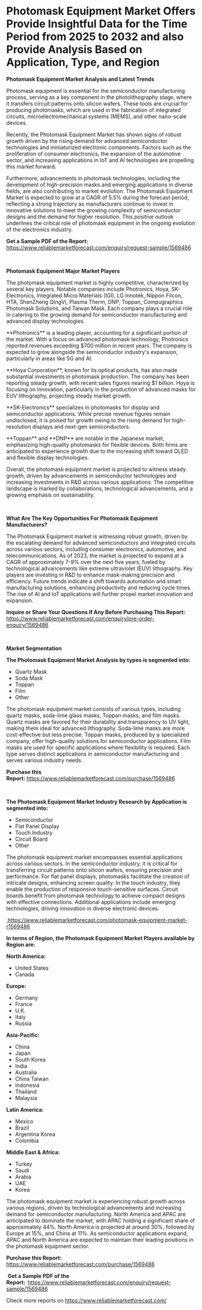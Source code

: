 <p><h1>Photomask Equipment Market Offers Provide Insightful Data for the Time Period from 2025 to 2032 and also Provide Analysis Based on Application, Type, and Region</h1></p><p><strong>Photomask Equipment Market Analysis and Latest Trends</strong></p>
<p><p>Photomask equipment is essential for the semiconductor manufacturing process, serving as a key component in the photolithography stage, where it transfers circuit patterns onto silicon wafers. These tools are crucial for producing photomasks, which are used in the fabrication of integrated circuits, microelectromechanical systems (MEMS), and other nano-scale devices. </p><p>Recently, the Photomask Equipment Market has shown signs of robust growth driven by the rising demand for advanced semiconductor technologies and miniaturized electronic components. Factors such as the proliferation of consumer electronics, the expansion of the automotive sector, and increasing applications in IoT and AI technologies are propelling this market forward. </p><p>Furthermore, advancements in photomask technologies, including the development of high-precision masks and emerging applications in diverse fields, are also contributing to market evolution. The Photomask Equipment Market is expected to grow at a CAGR of 5.5% during the forecast period, reflecting a strong trajectory as manufacturers continue to invest in innovative solutions to meet the growing complexity of semiconductor designs and the demand for higher resolution. This positive outlook underlines the critical role of photomask equipment in the ongoing evolution of the electronics industry.</p></p>
<p><strong>Get a Sample PDF of the Report:&nbsp;</strong> <a href="https://www.reliablemarketforecast.com/enquiry/request-sample/1569486?utm_campaign=2479&utm_medium=2&utm_source=Github&utm_content=ia&utm_term=25032025&utm_id=photomask-equipment">https://www.reliablemarketforecast.com/enquiry/request-sample/1569486</a></p>
<p>&nbsp;</p>
<p><strong>Photomask Equipment Major Market Players</strong></p>
<p><p>The photomask equipment market is highly competitive, characterized by several key players. Notable companies include Photronics, Hoya, SK-Electronics, Integrated Micro Materials (IGI), LG Innotek, Nippon Filcon, HTA, ShenZheng QingVi, Plasma Therm, DNP, Toppan, Compugraphics Photomask Solutions, and Taiwan Mask. Each company plays a crucial role in catering to the growing demand for semiconductor manufacturing and advanced display technologies.</p><p>**Photronics** is a leading player, accounting for a significant portion of the market. With a focus on advanced photomask technology, Photronics reported revenues exceeding $700 million in recent years. The company is expected to grow alongside the semiconductor industry's expansion, particularly in areas like 5G and AI.</p><p>**Hoya Corporation**, known for its optical products, has also made substantial investments in photomask production. The company has been reporting steady growth, with recent sales figures nearing $1 billion. Hoya is focusing on innovation, particularly in the production of advanced masks for EUV lithography, projecting steady market growth.</p><p>**SK-Electronics** specializes in photomasks for display and semiconductor applications. While precise revenue figures remain undisclosed, it is poised for growth owing to the rising demand for high-resolution displays and next-gen semiconductors.</p><p>**Toppan** and **DNP** are notable in the Japanese market, emphasizing high-quality photomasks for flexible devices. Both firms are anticipated to experience growth due to the increasing shift toward OLED and flexible display technologies.</p><p>Overall, the photomask equipment market is projected to witness steady growth, driven by advancements in semiconductor technologies and increasing investments in R&D across various applications. The competitive landscape is marked by collaborations, technological advancements, and a growing emphasis on sustainability.</p></p>
<p>&nbsp;</p>
<p><strong>What Are The Key Opportunities For Photomask Equipment Manufacturers?</strong></p>
<p><p>The Photomask Equipment market is witnessing robust growth, driven by the escalating demand for advanced semiconductors and integrated circuits across various sectors, including consumer electronics, automotive, and telecommunications. As of 2023, the market is projected to expand at a CAGR of approximately 7-9% over the next five years, fueled by technological advancements like extreme ultraviolet (EUV) lithography. Key players are investing in R&D to enhance mask-making precision and efficiency. Future trends indicate a shift towards automation and smart manufacturing solutions, enhancing productivity and reducing cycle times. The rise of AI and IoT applications will further propel market innovation and expansion.</p></p>
<p><strong>Inquire or Share Your Questions If Any Before Purchasing This Report:</strong> <a href="https://www.reliablemarketforecast.com/enquiry/pre-order-enquiry/1569486?utm_campaign=2479&utm_medium=2&utm_source=Github&utm_content=ia&utm_term=25032025&utm_id=photomask-equipment">https://www.reliablemarketforecast.com/enquiry/pre-order-enquiry/1569486</a></p>
<p>&nbsp;</p>
<p><strong>Market Segmentation</strong></p>
<p><strong>The Photomask Equipment Market Analysis by types is segmented into:</strong></p>
<p><ul><li>Quartz Mask</li><li>Soda Mask</li><li>Toppan</li><li>Film</li><li>Other</li></ul></p>
<p><p>The photomask equipment market consists of various types, including quartz masks, soda-lime glass masks, Toppan masks, and film masks. Quartz masks are favored for their durability and transparency to UV light, making them ideal for advanced lithography. Soda-lime masks are more cost-effective but less precise. Toppan masks, produced by a specialized company, offer high-quality solutions for semiconductor applications. Film masks are used for specific applications where flexibility is required. Each type serves distinct applications in semiconductor manufacturing and serves various industry needs.</p></p>
<p><strong>Purchase this Report:&nbsp;</strong><a href="https://www.reliablemarketforecast.com/purchase/1569486?utm_campaign=2479&utm_medium=2&utm_source=Github&utm_content=ia&utm_term=25032025&utm_id=photomask-equipment">https://www.reliablemarketforecast.com/purchase/1569486</a></p>
<p>&nbsp;</p>
<p><strong>The Photomask Equipment Market Industry Research by Application is segmented into:</strong></p>
<p><ul><li>Semiconductor</li><li>Flat Panel Display</li><li>Touch Industry</li><li>Circuit Board</li><li>Other</li></ul></p>
<p><p>The photomask equipment market encompasses essential applications across various sectors. In the semiconductor industry, it is critical for transferring circuit patterns onto silicon wafers, ensuring precision and performance. For flat panel displays, photomasks facilitate the creation of intricate designs, enhancing screen quality. In the touch industry, they enable the production of responsive touch-sensitive surfaces. Circuit boards benefit from photomask technology to achieve compact designs with effective connections. Additional applications include emerging technologies, driving innovation in diverse electronic devices.</p></p>
<p><a href="https://www.reliablemarketforecast.com/photomask-equipment-market-r1569486?utm_campaign=2479&utm_medium=2&utm_source=Github&utm_content=ia&utm_term=25032025&utm_id=photomask-equipment">&nbsp;https://www.reliablemarketforecast.com/photomask-equipment-market-r1569486</a></p>
<p><strong>In terms of Region, the Photomask Equipment Market Players available by Region are:</strong></p>
<p>
    <p> <strong> North America: </strong>
        <ul>
            <li>United States</li>
            <li>Canada</li>
        </ul>
        </p> 
    <p> <strong> Europe: </strong>
        <ul>
            <li>Germany</li>
            <li>France</li>
            <li>U.K.</li>
            <li>Italy</li>
            <li>Russia</li>
        </ul>
        </p> 
    <p> <strong> Asia-Pacific: </strong>
        <ul>
            <li>China</li>
            <li>Japan</li>
            <li>South Korea</li>
            <li>India</li>
            <li>Australia</li>
            <li>China Taiwan</li>
            <li>Indonesia</li>
            <li>Thailand</li>
            <li>Malaysia</li>
        </ul>
        </p> 
    <p> <strong> Latin America: </strong>
        <ul>
            <li>Mexico</li>
            <li>Brazil</li>
            <li>Argentina Korea</li>
            <li>Colombia</li>
        </ul>
        </p> 
    <p> <strong> Middle East & Africa: </strong>
        <ul>
            <li>Turkey</li>
            <li>Saudi</li>
            <li>Arabia</li>
            <li>UAE</li>
            <li>Korea</li>
        </ul>
    </p>
    </p>
<p><p>The photomask equipment market is experiencing robust growth across various regions, driven by technological advancements and increasing demand for semiconductor manufacturing. North America and APAC are anticipated to dominate the market, with APAC holding a significant share of approximately 44%. North America is projected at around 30%, followed by Europe at 15%, and China at 11%. As semiconductor applications expand, APAC and North America are expected to maintain their leading positions in the photomask equipment sector.</p></p>
<p><strong>Purchase this Report: </strong><a href="https://www.reliablemarketforecast.com/purchase/1569486?utm_campaign=2479&utm_medium=2&utm_source=Github&utm_content=ia&utm_term=25032025&utm_id=photomask-equipment">https://www.reliablemarketforecast.com/purchase/1569486</a></p>
<p>&nbsp;<strong>Get a Sample PDF of the Report:&nbsp;&nbsp;</strong><a href="https://www.reliablemarketforecast.com/enquiry/request-sample/1569486?utm_campaign=2479&utm_medium=2&utm_source=Github&utm_content=ia&utm_term=25032025&utm_id=photomask-equipment">https://www.reliablemarketforecast.com/enquiry/request-sample/1569486</a></p>
<p><strong></strong></p>
<p>Check more reports on <a href="https://www.reliablemarketforecast.com/?utm_campaign=2479&utm_medium=2&utm_source=Github&utm_content=ia&utm_term=25032025&utm_id=photomask-equipment">https://www.reliablemarketforecast.com/</a></p>